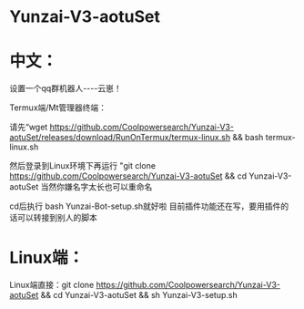 # Yunzai-V3-aotuSet
# 中文：

设置一个qq群机器人----云崽！ 

Termux端/Mt管理器终端： 

请先“wget https://github.com/Coolpowersearch/Yunzai-V3-aotuSet/releases/download/RunOnTermux/termux-linux.sh && bash termux-linux.sh


然后登录到Linux环境下再运行 "git clone https://github.com/Coolpowersearch/Yunzai-V3-aotuSet && cd Yunzai-V3-aotuSet
当然你嫌名字太长也可以重命名

cd后执行 bash Yunzai-Bot-setup.sh就好啦
目前插件功能还在写，要用插件的话可以转接到别人的脚本

# Linux端：

Linux端直接：git clone https://github.com/Coolpowersearch/Yunzai-V3-aotuSet && cd Yunzai-V3-aotuSet && sh Yunzai-V3-setup.sh
